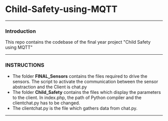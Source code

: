 # Child-Safety-using-MQTT

--------------------------------------------------------------------------------

### Introduction
This repo contains the codebase of the final year project "Child Safety using MQTT"

--------------------------------------------------------------------------------

### INSTRUCTIONS

- The folder <strong> FINAL_Sensors</strong> contains the files required to drive the sensors. The script to activate the communication between the sensor abstraction and the Client is chat.py
- The folder <strong>Child_Safety</strong> contains the files which display the parameters to the client. In index.php, the path of Python compiler and the clientchat.py has to be changed.
- The clientchat.py is the file which gathers data from chat.py.

--------------------------------------------------------------------------------

